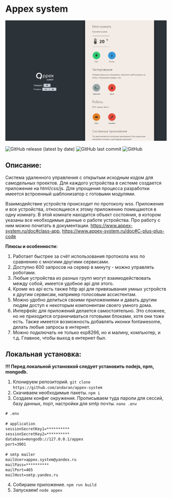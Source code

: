 # Appex system

![Иллюстрация к проекту](https://github.com/andaran/appex-system/raw/master/demo/Screenshot.jpg)

<img alt="GitHub release (latest by date)" src="https://img.shields.io/github/v/release/andaran/appex-system">
<img alt="GitHub last commit" src="https://img.shields.io/github/last-commit/andaran/appex-system">
<img alt="GitHub" src="https://img.shields.io/github/license/andaran/appex-system">

## Описание:

Система удаленного управления с открытым исходным кодом для самодельных проектов. 
Для каждого устройства в системе создается приложение на html/css/js.
Для упрощения процесса разработки имеется встроенный шаблонизатор с готовыми
модулями. 

Взаимодействие устройств происходит по протоколу wss. Приложение и все устройства, относящиеся к этому
приложению помещаются в одну комнату. В этой комнате находится объект состояния, в котором указаны все 
необходимые данные о работе устройства. Про работу с ним можно почитать в документации. 
https://www.appex-system.ru/doc#class-app, https://www.appex-system.ru/doc#C-plus-plus-code

<strong> Плюсы и особенности: </strong>

1. Работает быстрее за счёт использования протокола wss по сравнению 
   c многими другими сервисами.
2. Доступно 600 запросов на сервер в минуту - можно управлять роботами.
3. Любые устройства из разных групп могут взаимодействовать между собой, имеется удобное api для этого.
4. Кроме ws api есть также http api для привязывания умных устройств к другим сервисам, например голосовым
   ассистентам.
5. Можно удобно делиться своими приложениями и давать другим людям доступ к некоторым компонентам 
   своего умного дома.
6. Интерфейс для приложений делается самостоятельно. Это сложнее, но не приходится ограничиваться
   готовыми блоками, хотя они тоже есть. Также имеется возможность добавлять иконки fontawesome, 
   делать любые запросы в интернет. 
7. Можно подключать не только esp8266, но и малину, компьютер, и т.д. Главное, чтобы выход в интернет был.


## Локальная установка:

<strong>!!! Перед локальной установкой следует установить nodejs, npm, mongodb.</strong>

1. Клонируем репозиторий. `git clone https://github.com/andaran/appex-system`
2. Скачиваем необходимые пакеты. `npm i`
3. Создаем конфиг окружения. Прописываем туда пароли для сессий, базу данных, порт, настройки для smtp почты. `nano .env`
```
# .env

# application
sessionSecretKey1=**********
sessionSecretKey2=**********
database=mongodb://127.0.0.1/appex
port=3001

# smtp mailer
mailUser=appex.system@yandex.ru
mailPass=**********
mailPort=465
mailHost=smtp.yandex.ru

```
4. Собираем приложение. `npm run build`
5. Запускаем! `node appex`

